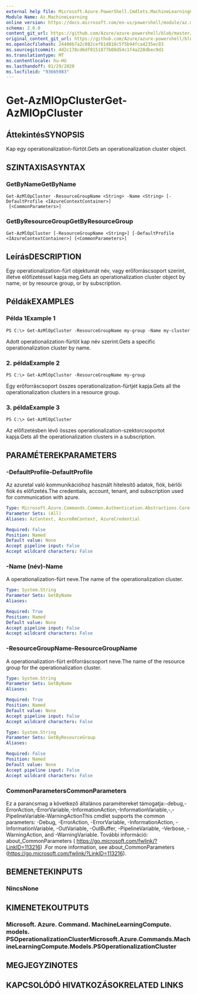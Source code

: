 ```yaml
---
external help file: Microsoft.Azure.PowerShell.Cmdlets.MachineLearningCompute.dll-Help.xml
Module Name: Az.MachineLearning
online version: https://docs.microsoft.com/en-us/powershell/module/az.machinelearning/get-azmlopcluster
schema: 2.0.0
content_git_url: https://github.com/Azure/azure-powershell/blob/master/src/MachineLearning/MachineLearning/help/Get-AzMlOpCluster.md
original_content_git_url: https://github.com/Azure/azure-powershell/blob/master/src/MachineLearning/MachineLearning/help/Get-AzMlOpCluster.md
ms.openlocfilehash: 24400b7a2c882cef81d818c5f5b94fca4235ec83
ms.sourcegitcommit: 4d2c178cd6df9151877b08d54c1f4a228dbec9d1
ms.translationtype: MT
ms.contentlocale: hu-HU
ms.lasthandoff: 01/29/2020
ms.locfileid: "93665983"
---
```

# <span data-ttu-id="c0ab6-101">Get-AzMlOpCluster</span><span class="sxs-lookup"><span data-stu-id="c0ab6-101">Get-AzMlOpCluster</span></span>

## <span data-ttu-id="c0ab6-102">Áttekintés</span><span class="sxs-lookup"><span data-stu-id="c0ab6-102">SYNOPSIS</span></span>
<span data-ttu-id="c0ab6-103">Kap egy operationalization-fürtöt.</span><span class="sxs-lookup"><span data-stu-id="c0ab6-103">Gets an operationalization cluster object.</span></span>

## <span data-ttu-id="c0ab6-104">SZINTAXISA</span><span class="sxs-lookup"><span data-stu-id="c0ab6-104">SYNTAX</span></span>

### <span data-ttu-id="c0ab6-105">GetByName</span><span class="sxs-lookup"><span data-stu-id="c0ab6-105">GetByName</span></span>
```
Get-AzMlOpCluster -ResourceGroupName <String> -Name <String> [-DefaultProfile <IAzureContextContainer>]
 [<CommonParameters>]
```

### <span data-ttu-id="c0ab6-106">GetByResourceGroup</span><span class="sxs-lookup"><span data-stu-id="c0ab6-106">GetByResourceGroup</span></span>
```
Get-AzMlOpCluster [-ResourceGroupName <String>] [-DefaultProfile <IAzureContextContainer>] [<CommonParameters>]
```

## <span data-ttu-id="c0ab6-107">Leírás</span><span class="sxs-lookup"><span data-stu-id="c0ab6-107">DESCRIPTION</span></span>
<span data-ttu-id="c0ab6-108">Egy operationalization-fürt objektumát név, vagy erőforráscsoport szerint, illetve előfizetéssel kapja meg.</span><span class="sxs-lookup"><span data-stu-id="c0ab6-108">Gets an operationalization cluster object by name, or by resource group, or by subscription.</span></span>

## <span data-ttu-id="c0ab6-109">Példák</span><span class="sxs-lookup"><span data-stu-id="c0ab6-109">EXAMPLES</span></span>

### <span data-ttu-id="c0ab6-110">Példa 1</span><span class="sxs-lookup"><span data-stu-id="c0ab6-110">Example 1</span></span>
```
PS C:\> Get-AzMlOpCluster -ResourceGroupName my-group -Name my-cluster
```

<span data-ttu-id="c0ab6-111">Adott operationalization-fürtöt kap név szerint.</span><span class="sxs-lookup"><span data-stu-id="c0ab6-111">Gets a specific operationalization cluster by name.</span></span>

### <span data-ttu-id="c0ab6-112">2. példa</span><span class="sxs-lookup"><span data-stu-id="c0ab6-112">Example 2</span></span>
```
PS C:\> Get-AzMlOpCluster -ResourceGroupName my-group
```

<span data-ttu-id="c0ab6-113">Egy erőforráscsoport összes operationalization-fürtjét kapja.</span><span class="sxs-lookup"><span data-stu-id="c0ab6-113">Gets all the operationalization clusters in a resource group.</span></span>

### <span data-ttu-id="c0ab6-114">3. példa</span><span class="sxs-lookup"><span data-stu-id="c0ab6-114">Example 3</span></span>
```
PS C:\> Get-AzMlOpCluster
```

<span data-ttu-id="c0ab6-115">Az előfizetésben lévő összes operationalization-szektorcsoportot kapja.</span><span class="sxs-lookup"><span data-stu-id="c0ab6-115">Gets all the operationalization clusters in a subscription.</span></span>

## <span data-ttu-id="c0ab6-116">PARAMÉTEREK</span><span class="sxs-lookup"><span data-stu-id="c0ab6-116">PARAMETERS</span></span>

### <span data-ttu-id="c0ab6-117">-DefaultProfile</span><span class="sxs-lookup"><span data-stu-id="c0ab6-117">-DefaultProfile</span></span>
<span data-ttu-id="c0ab6-118">Az azuretal való kommunikációhoz használt hitelesítő adatok, fiók, bérlői fiók és előfizetés.</span><span class="sxs-lookup"><span data-stu-id="c0ab6-118">The credentials, account, tenant, and subscription used for communication with azure.</span></span>

```yaml
Type: Microsoft.Azure.Commands.Common.Authentication.Abstractions.Core.IAzureContextContainer
Parameter Sets: (All)
Aliases: AzContext, AzureRmContext, AzureCredential

Required: False
Position: Named
Default value: None
Accept pipeline input: False
Accept wildcard characters: False
```

### <span data-ttu-id="c0ab6-119">-Name (név)</span><span class="sxs-lookup"><span data-stu-id="c0ab6-119">-Name</span></span>
<span data-ttu-id="c0ab6-120">A operationalization-fürt neve.</span><span class="sxs-lookup"><span data-stu-id="c0ab6-120">The name of the operationalization cluster.</span></span>

```yaml
Type: System.String
Parameter Sets: GetByName
Aliases:

Required: True
Position: Named
Default value: None
Accept pipeline input: False
Accept wildcard characters: False
```

### <span data-ttu-id="c0ab6-121">-ResourceGroupName</span><span class="sxs-lookup"><span data-stu-id="c0ab6-121">-ResourceGroupName</span></span>
<span data-ttu-id="c0ab6-122">A operationalization-fürt erőforráscsoport neve.</span><span class="sxs-lookup"><span data-stu-id="c0ab6-122">The name of the resource group for the operationalization cluster.</span></span>

```yaml
Type: System.String
Parameter Sets: GetByName
Aliases:

Required: True
Position: Named
Default value: None
Accept pipeline input: False
Accept wildcard characters: False
```

```yaml
Type: System.String
Parameter Sets: GetByResourceGroup
Aliases:

Required: False
Position: Named
Default value: None
Accept pipeline input: False
Accept wildcard characters: False
```

### <span data-ttu-id="c0ab6-123">CommonParameters</span><span class="sxs-lookup"><span data-stu-id="c0ab6-123">CommonParameters</span></span>
<span data-ttu-id="c0ab6-124">Ez a parancsmag a következő általános paramétereket támogatja:-debug,-ErrorAction,-ErrorVariable,-InformationAction,-InformationVariable,-,-PipelineVariable-WarningAction</span><span class="sxs-lookup"><span data-stu-id="c0ab6-124">This cmdlet supports the common parameters: -Debug, -ErrorAction, -ErrorVariable, -InformationAction, -InformationVariable, -OutVariable, -OutBuffer, -PipelineVariable, -Verbose, -WarningAction, and -WarningVariable.</span></span> <span data-ttu-id="c0ab6-125">További információ: about_CommonParameters ( https://go.microsoft.com/fwlink/?LinkID=113216) .</span><span class="sxs-lookup"><span data-stu-id="c0ab6-125">For more information, see about_CommonParameters (https://go.microsoft.com/fwlink/?LinkID=113216).</span></span>

## <span data-ttu-id="c0ab6-126">BEMENETEK</span><span class="sxs-lookup"><span data-stu-id="c0ab6-126">INPUTS</span></span>

### <span data-ttu-id="c0ab6-127">Nincs</span><span class="sxs-lookup"><span data-stu-id="c0ab6-127">None</span></span>

## <span data-ttu-id="c0ab6-128">KIMENETEK</span><span class="sxs-lookup"><span data-stu-id="c0ab6-128">OUTPUTS</span></span>

### <span data-ttu-id="c0ab6-129">Microsoft. Azure. Command. MachineLearningCompute. models. PSOperationalizationCluster</span><span class="sxs-lookup"><span data-stu-id="c0ab6-129">Microsoft.Azure.Commands.MachineLearningCompute.Models.PSOperationalizationCluster</span></span>

## <span data-ttu-id="c0ab6-130">MEGJEGYZI</span><span class="sxs-lookup"><span data-stu-id="c0ab6-130">NOTES</span></span>

## <span data-ttu-id="c0ab6-131">KAPCSOLÓDÓ HIVATKOZÁSOK</span><span class="sxs-lookup"><span data-stu-id="c0ab6-131">RELATED LINKS</span></span>
